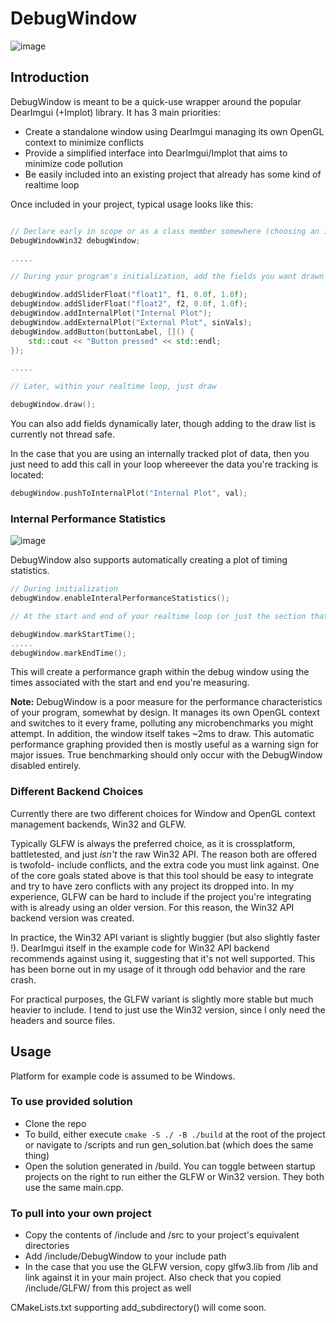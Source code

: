 # DebugWindow

![image](https://github.com/user-attachments/assets/504082c2-af77-4bb5-b012-8ff9a5b92ac4)

## Introduction
DebugWindow is meant to be a quick-use wrapper around the popular DearImgui (+Implot) library. It has 3 main priorities:

- Create a standalone window using DearImgui managing its own OpenGL context to minimize conflicts
- Provide a simplified interface into DearImgui/Implot that aims to minimize code pollution
- Be easily included into an existing project that already has some kind of realtime loop

Once included in your project, typical usage looks like this:

```cpp

// Declare early in scope or as a class member somewhere (choosing an implementation type)
DebugWindowWin32 debugWindow;

.....

// During your program's initialization, add the fields you want drawn

debugWindow.addSliderFloat("float1", f1, 0.0f, 1.0f);
debugWindow.addSliderFloat("float2", f2, 0.0f, 1.0f);
debugWindow.addInternalPlot("Internal Plot");
debugWindow.addExternalPlot("External Plot", sinVals);
debugWindow.addButton(buttonLabel, []() {
    std::cout << "Button pressed" << std::endl;
});

.....

// Later, within your realtime loop, just draw

debugWindow.draw();
```

You can also add fields dynamically later, though adding to the draw list is currently not thread safe.

In the case that you are using an internally tracked plot of data, then you just need to add this call in your loop whereever the data you're tracking is located:

```cpp
debugWindow.pushToInternalPlot("Internal Plot", val);
```

### Internal Performance Statistics

![image](https://github.com/user-attachments/assets/cd95127b-4db4-4373-ac89-ae175b40586b)

DebugWindow also supports automatically creating a plot of timing statistics.

```cpp
// During initialization
debugWindow.enableInteralPerformanceStatistics();

// At the start and end of your realtime loop (or just the section that you're timing)

debugWindow.markStartTime();
.....
debugWindow.markEndTime();
```

This will create a performance graph within the debug window using the times associated with the start and end you're measuring.

**Note:** DebugWindow is a poor measure for the performance characteristics of your program, somewhat by design. It manages its own OpenGL context and switches to it every frame, polluting any microbenchmarks you might attempt. In addition, the window itself takes ~2ms to draw. This automatic performance graphing provided then is mostly useful as a warning sign for major issues. True benchmarking should only occur with the DebugWindow disabled entirely.

### Different Backend Choices

Currently there are two different choices for Window and OpenGL context management backends, Win32 and GLFW. 

Typically GLFW is always the preferred choice, as it is crossplatform, battletested, and just _isn't_ the raw Win32 API. The reason both are offered is twofold- include conflicts, and the extra code you must link against. One of the core goals stated above is that this tool should be easy to integrate and try to have zero conflicts with any project its dropped into. In my experience, GLFW can be hard to include if the project you're integrating with is already using an older version. For this reason, the Win32 API backend version was created.

In practice, the Win32 API variant is slightly buggier (but also slightly faster !). DearImgui itself in the example code for Win32 API backend recommends against using it, suggesting that it's not well supported. This has been borne out in my usage of it through odd behavior and the rare crash.

For practical purposes, the GLFW variant is slightly more stable but much heavier to include. I tend to just use the Win32 version, since I only need the headers and source files.

## Usage

Platform for example code is assumed to be Windows.

### To use provided solution
- Clone the repo
- To build, either execute ```cmake -S ./ -B ./build``` at the root of the project or navigate to /scripts and run gen_solution.bat (which does the same thing)
- Open the solution generated in /build. You can toggle between startup projects on the right to run either the GLFW or Win32 version. They both use the same main.cpp.

### To pull into your own project
- Copy the contents of /include and /src to your project's equivalent directories
- Add /include/DebugWindow to your include path
- In the case that you use the GLFW version, copy glfw3.lib from /lib and link against it in your main project. Also check that you copied /include/GLFW/ from this project as well

CMakeLists.txt supporting add_subdirectory() will come soon.

